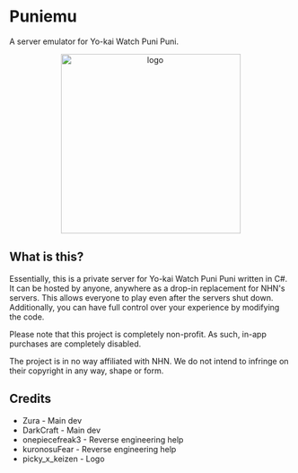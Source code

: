 # Puniemu

A server emulator for Yo-kai Watch Puni Puni.
<p align="center">
<img src=https://i.imgur.com/zO49hMu.png alt=logo width=320>
</p>

## What is this?

Essentially, this is a private server for Yo-kai Watch Puni Puni written in C#. It can be hosted by anyone, anywhere as a drop-in replacement for NHN's servers. This allows everyone to play even after the servers shut down. Additionally, you can have full control over your experience by modifying the code.

Please note that this project is completely non-profit. As such, in-app purchases are completely disabled.

The project is in no way affiliated with NHN. We do not intend to infringe on their copyright in any way, shape or form.

## Credits

- Zura - Main dev
- DarkCraft - Main dev
- onepiecefreak3 - Reverse engineering help
- kuronosuFear - Reverse engineering help
- picky_x_keizen - Logo
